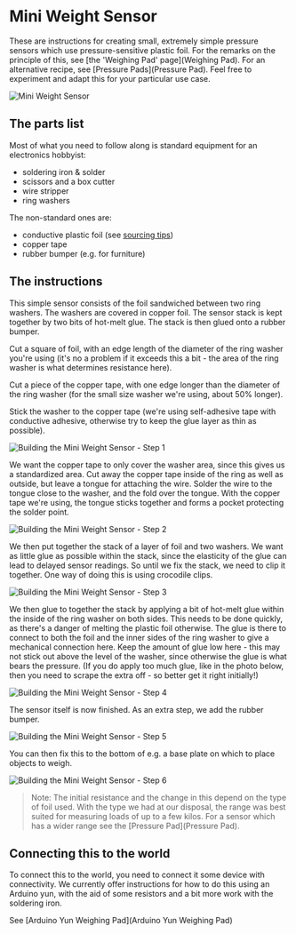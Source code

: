# Mini Weight Sensor

These are instructions for creating small, extremely simple pressure sensors which use pressure-sensitive plastic foil.  For the remarks on the principle of this, see [the 'Weighing Pad' page](Weighing Pad). For an alternative recipe, see [Pressure Pads](Pressure Pad). Feel free to experiment and adapt this for your particular use case.

![Mini Weight Sensor](/static/img/iotcookbook/weighingpad/washer_06.jpg)

## The parts list

Most of what you need to follow along is standard equipment for an electronics hobbyist:

* soldering iron & solder
* scissors and a box cutter
* wire stripper
* ring washers

The non-standard ones are:

* conductive plastic foil (see [sourcing tips](Weighing-Pad#sourcing-the-plastic-foil))
* copper tape
* rubber bumper (e.g. for furniture)

## The instructions

This simple sensor consists of the foil sandwiched between two ring washers. The washers are covered in copper foil. The sensor stack is kept together by two bits of hot-melt glue. The stack is then glued onto a rubber bumper.

Cut a square of foil, with an edge length of the diameter of the ring washer you're using (it's no a problem if it exceeds this a bit - the area of the ring washer is what determines resistance here).

Cut a piece of the copper tape, with one edge longer than the diameter of the ring washer (for the small size washer we're using, about 50% longer).

Stick the washer to the copper tape (we're using self-adhesive tape with conductive adhesive, otherwise try to keep the glue layer as thin as possible).

![Building the Mini Weight Sensor - Step 1](/static/img/iotcookbook/weighingpad/washer_01.jpg)

We want the copper tape to only cover the washer area, since this gives us a standardized area. Cut away the copper tape inside of the ring as well as outside, but leave a tongue for attaching the wire. Solder the wire to the tongue close to the washer, and the fold over the tongue. With the copper tape we're using, the tongue sticks together and forms a pocket protecting the solder point.

![Building the Mini Weight Sensor - Step 2](/static/img/iotcookbook/weighingpad/washer_02.jpg)

We then put together the stack of a layer of foil and two washers. We want as little glue as possible within the stack, since the elasticity of the glue can lead to delayed sensor readings. So until we fix the stack, we need to clip it together. One way of doing this is using crocodile clips.

![Building the Mini Weight Sensor - Step 3](/static/img/iotcookbook/weighingpad/washer_03.jpg)

We then glue to together the stack by applying a bit of hot-melt glue within the inside of the ring washer on both sides. This needs to be done quickly, as there's a danger of melting the plastic foil otherwise. The glue is there to connect to both the foil and the inner sides of the ring washer to give a mechanical connection here. Keep the amount of glue low here - this may not stick out above the level of the washer, since otherwise the glue is what bears the pressure. (If you do apply too much glue, like in the photo below, then you need to scrape the extra off - so better get it right initially!)

![Building the Mini Weight Sensor - Step 4](/static/img/iotcookbook/weighingpad/washer_04.jpg)

The sensor itself is now finished. As an extra step, we add the rubber bumper.

![Building the Mini Weight Sensor - Step 5](/static/img/iotcookbook/weighingpad/washer_05.jpg)

You can then fix this to the bottom of e.g. a base plate on which to place objects to weigh.

![Building the Mini Weight Sensor - Step 6](/static/img/iotcookbook/weighingpad/washer_06.jpg)

> Note: The initial resistance and the change in this depend on the type of foil used. With the type we had at our disposal, the range was best suited for measuring loads of up to a few kilos. For a sensor which has a wider range see the [Pressure Pad](Pressure Pad).

## Connecting this to the world

To connect this to the world, you need to connect it some device with connectivity. We currently offer instructions for how to do this using an Arduino yun, with the aid of some resistors and a bit more work with the soldering iron.

See [Arduino Yun Weighing Pad](Arduino Yun Weighing Pad)
